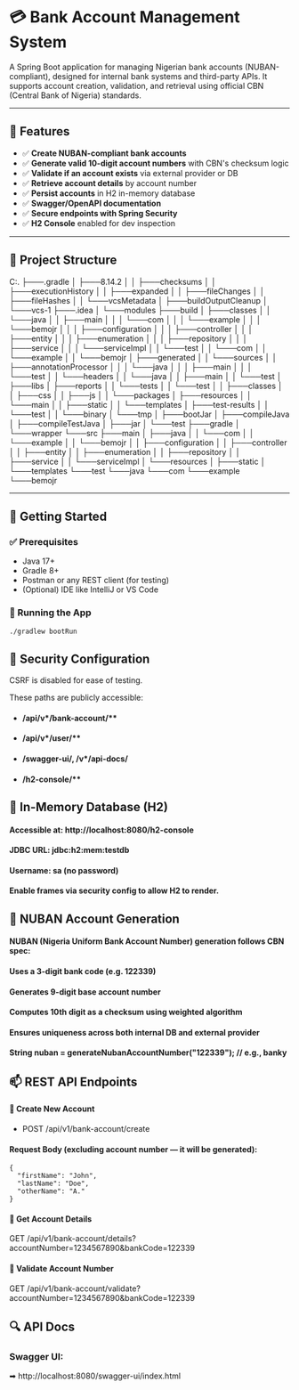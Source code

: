 # 💳 Bank Account Management System

A Spring Boot application for managing Nigerian bank accounts (NUBAN-compliant), designed for internal bank systems and third-party APIs. It supports account creation, validation, and retrieval using official CBN (Central Bank of Nigeria) standards.

---

## 🧩 Features

- ✅ **Create NUBAN-compliant bank accounts**
- ✅ **Generate valid 10-digit account numbers** with CBN's checksum logic
- ✅ **Validate if an account exists** via external provider or DB
- ✅ **Retrieve account details** by account number
- ✅ **Persist accounts** in H2 in-memory database
- ✅ **Swagger/OpenAPI documentation**
- ✅ **Secure endpoints with Spring Security**
- ✅ **H2 Console** enabled for dev inspection

---

## 📁 Project Structure
C:.
├───.gradle
│   ├───8.14.2
│   │   ├───checksums
│   │   ├───executionHistory
│   │   ├───expanded
│   │   ├───fileChanges
│   │   ├───fileHashes
│   │   └───vcsMetadata
│   ├───buildOutputCleanup
│   └───vcs-1
├───.idea
│   └───modules
├───build
│   ├───classes
│   │   └───java
│   │       ├───main
│   │       │   └───com
│   │       │       └───example
│   │       │           └───bemojr
│   │       │               ├───configuration
│   │       │               ├───controller
│   │       │               ├───entity
│   │       │               ├───enumeration
│   │       │               ├───repository
│   │       │               ├───service
│   │       │               └───serviceImpl
│   │       └───test
│   │           └───com
│   │               └───example
│   │                   └───bemojr
│   ├───generated
│   │   └───sources
│   │       ├───annotationProcessor
│   │       │   └───java
│   │       │       ├───main
│   │       │       └───test
│   │       └───headers
│   │           └───java
│   │               ├───main
│   │               └───test
│   ├───libs
│   ├───reports
│   │   └───tests
│   │       └───test
│   │           ├───classes
│   │           ├───css
│   │           ├───js
│   │           └───packages
│   ├───resources
│   │   └───main
│   │       ├───static
│   │       └───templates
│   ├───test-results
│   │   └───test
│   │       └───binary
│   └───tmp
│       ├───bootJar
│       ├───compileJava
│       ├───compileTestJava
│       ├───jar
│       └───test
├───gradle
│   └───wrapper
└───src
├───main
│   ├───java
│   │   └───com
│   │       └───example
│   │           └───bemojr
│   │               ├───configuration
│   │               ├───controller
│   │               ├───entity
│   │               ├───enumeration
│   │               ├───repository
│   │               ├───service
│   │               └───serviceImpl
│   └───resources
│       ├───static
│       └───templates
└───test
└───java
└───com
└───example
└───bemojr

---

## 🚀 Getting Started

### ✅ Prerequisites

- Java 17+
- Gradle 8+
- Postman or any REST client (for testing)
- (Optional) IDE like IntelliJ or VS Code

### 🔧 Running the App

```bash
./gradlew bootRun

```
## 🔐 Security Configuration
CSRF is disabled for ease of testing.

These paths are publicly accessible:

- #### /api/v*/bank-account/**

- #### /api/v*/user/**

- #### /swagger-ui/**, /v*/api-docs/**

- #### /h2-console/**

## 💾 In-Memory Database (H2)
#### Accessible at: http://localhost:8080/h2-console

#### JDBC URL: jdbc:h2:mem:testdb

#### Username: sa (no password)

#### Enable frames via security config to allow H2 to render.

## 🧠 NUBAN Account Generation
#### NUBAN (Nigeria Uniform Bank Account Number) generation follows CBN spec:

#### Uses a 3-digit bank code (e.g. 122339)

#### Generates 9-digit base account number

#### Computes 10th digit as a checksum using weighted algorithm

#### Ensures uniqueness across both internal DB and external provider

#### String nuban = generateNubanAccountNumber("122339"); // e.g., banky

## 📫 REST API Endpoints
#### 🔹 Create New Account
- POST /api/v1/bank-account/create

#### Request Body (excluding account number — it will be generated):
```
{
  "firstName": "John",
  "lastName": "Doe",
  "otherName": "A."
}
```

#### 🔹 Get Account Details
GET /api/v1/bank-account/details?accountNumber=1234567890&bankCode=122339

#### 🔹 Validate Account Number
GET /api/v1/bank-account/validate?accountNumber=1234567890&bankCode=122339

## 🔍 API Docs
### Swagger UI:
➡ http://localhost:8080/swagger-ui/index.html